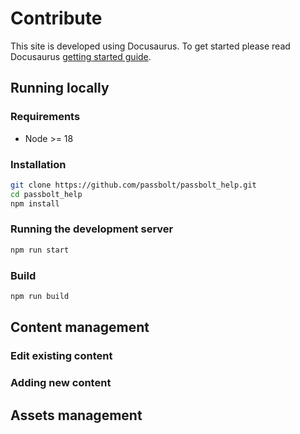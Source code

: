 # Contribute

This site is developed using Docusaurus.
To get started please read Docusaurus [getting started guide](https://docusaurus.io/docs/category/getting-started).

## Running locally

### Requirements

* Node >= 18

### Installation

```bash
git clone https://github.com/passbolt/passbolt_help.git
cd passbolt_help
npm install
```

### Running the development server

```bash
npm run start
```

### Build

```bash
npm run build
```

## Content management

### Edit existing content

### Adding new content

## Assets management


